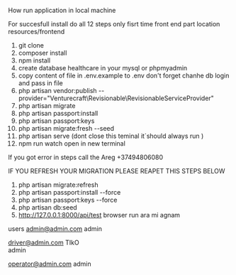 How run application in local machine

For succesfull install do all 12 steps only fisrt time
front end part location resources/frontend


1. git clone 
2. composer install
3. npm install
4. create database healthcare in your mysql or phpmyadmin
5. copy content of file in .env.example to .env don't forget chanhe db login and pass in file 
6. php artisan vendor:publish --provider="Venturecraft\Revisionable\RevisionableServiceProvider"
7. php artisan migrate  
8. php artisan passport:install 
9. php artisan passport:keys 
10. php artisan migrate:fresh --seed
11. php artisan serve (dont close this teminal it`should always run )
12. npm run watch open in new terminal


If you got error in steps call the Areg +37494806080



IF YOU REFRESH YOUR MIGRATION PLEASE REAPET THIS STEPS BELOW
1. php artisan migrate:refresh
2. php artisan passport:install --force
3. php artisan passport:keys  --force
4. php artisan db:seed
5. http://127.0.0.1:8000/api/test browser run ara mi agnam

users
admin@admin.com
admin

driver@admin.com   TIkO  
admin



operator@admin.com
admin